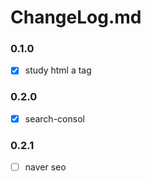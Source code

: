 # ChangeLog.md

### 0.1.0
- [x] study html a tag

### 0.2.0
- [x] search-consol

### 0.2.1
- [ ] naver seo

